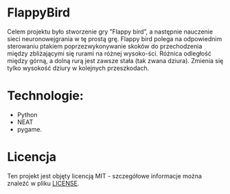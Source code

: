 # FlappyBird
Celem projektu było stworzenie gry ”Flappy bird”, a następnie nauczenie sieci neuronowejgrania w tę prostą grę. Flappy bird polega na odpowiednim sterowaniu ptakiem poprzezwykonywanie skoków do przechodzenia między zbliżającymi się rurami na różnej wysoko-ści. Różnica odległość między górną, a dolną rurą jest zawsze stała (tak zwana dziura). Zmienia się tylko wysokość dziury w kolejnych przeszkodach.

# Technologie:
* Python
* NEAT
* pygame.

# Licencja
Ten projekt jest objęty licencją MIT - szczegółowe informacje można znaleźć w pliku [LICENSE](https://github.com/TheByczQ/FlappyBird/blob/main/LICENSE).
